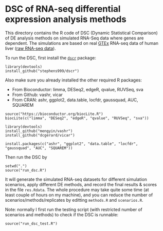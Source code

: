 # DSC of RNA-seq differential expression analysis methods 

This directory contains the R code of DSC (Dynamic Statistical Comparison) of DE analysis methods on simulated RNA-Seq data where genes are dependent. The simulations are based on real [GTEx](https://gtexportal.org/home/) RNA-seq data of human liver ([raw RNA-seq data](https://github.com/mengyin/EBNM/blob/master/data/Liver.txt)).

To run the DSC, first install the [`dscr`](https://github.com/stephens999/dscr) package:

```{r}
library(devtools)
install_github("stephens999/dscr")
```
Also make sure you already installed the other required R packages: 

* From Bioconductor: limma, DESeq2, edgeR, qvalue, RUVSeq, sva
* From Github: vashr, vicar
* From CRAN: ashr, ggplot2, data.table, locfdr, gaussquad, AUC, SQUAREM

```{r}
source("https://bioconductor.org/biocLite.R")
biocLite(c("limma", "DESeq2", "edgeR", "qvalue", "RUVSeq", "sva"))

library(devtools)
install_github("mengyin/vashr")
install_github("dcgerard/vicar")

install.packages(c("ashr", "ggplot2", "data.table", "locfdr", "gaussquad", "AUC", "SQUAREM"))
```

Then run the DSC by

```{r}
setwd(".")
source("run_dsc.R")
```

It will generate the simulated RNA-seq datasets for different simulation scenarios, apply different DE methods, and record the final results & scores in the file `res.Rdata`. The whole procedure may take quite some time (at least couple of hours on my machine), and you can reduce the number of scenarios/methods/replicates by editting `methods.R` and `scenarios.R`.

Note: normally I first run the testing script (with restricted number of scenarios and methods) to check if the DSC is runnable:

```{r}
source("run_dsc_test.R")
```

